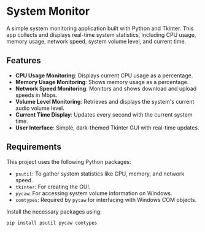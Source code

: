 # System Monitor

A simple system monitoring application built with Python and Tkinter. This app collects and displays real-time system statistics, including CPU usage, memory usage, network speed, system volume level, and current time.

## Features

- **CPU Usage Monitoring**: Displays current CPU usage as a percentage.
- **Memory Usage Monitoring**: Shows memory usage as a percentage.
- **Network Speed Monitoring**: Monitors and shows download and upload speeds in Mbps.
- **Volume Level Monitoring**: Retrieves and displays the system's current audio volume level.
- **Current Time Display**: Updates every second with the current system time.
- **User Interface**: Simple, dark-themed Tkinter GUI with real-time updates.

## Requirements

This project uses the following Python packages:

- `psutil`: To gather system statistics like CPU, memory, and network speed.
- `tkinter`: For creating the GUI.
- `pycaw`: For accessing system volume information on Windows.
- `comtypes`: Required by `pycaw` for interfacing with Windows COM objects.
  
Install the necessary packages using:

```bash
pip install psutil pycaw comtypes
